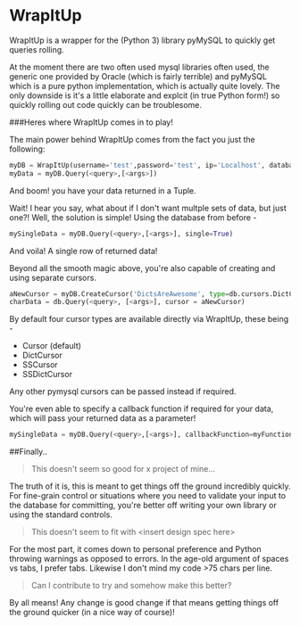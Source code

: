 # WrapItUp
WrapItUp is a wrapper for the (Python 3) library pyMySQL to quickly get queries rolling.

At the moment there are two often used mysql libraries often used, the generic one provided by Oracle (which is fairly terrible) and
pyMySQL which is a pure python implementation, which is actually quite lovely. The only downside is it's a little elaborate and explcit
(in true Python form!) so quickly rolling out code quickly can be troublesome.

###Heres where WrapItUp comes in to play!

The main power behind WrapItUp comes from the fact you just the following:

```Python
myDB = WrapItUp(username='test',password='test', ip='Localhost', database='test_schema')
myData = myDB.Query(<query>,[<args>])
```

And boom! you have your data returned in a Tuple.

Wait! I hear you say, what about if I don't want multple sets of data, but just one?!
Well, the solution is simple! Using the database from before - 

```python
mySingleData = myDB.Query(<query>,[<args>], single=True)
```
And voila! A single row of returned data!


Beyond all the smooth magic above, you're also capable of creating and using separate cursors.

```python
aNewCursor = myDB.CreateCursor('DictsAreAwesome', type=db.cursors.DictCursor)
charData = db.Query(<query>, [<args>], cursor = aNewCursor)
```

By default four cursor types are available directly via WrapItUp, these being - 
- Cursor (default)
- DictCursor
- SSCursor
- SSDictCursor

Any other pymysql cursors can be passed instead if required. 


You're even able to specify a callback function if required for your data, which will pass your returned data as a parameter!

```python
mySingleData = myDB.Query(<query>,[<args>], callbackFunction=myFunctionHere)
```

##Finally..

> This doesn't seem so good for x project of mine...

The truth of it is, this is meant to get things off the ground incredibly quickly. For fine-grain control or situations where you need to validate your input to the database for committing, you're better off writing your own library or using the standard controls.

> This doesn't seem to fit with \<insert design spec here\>

For the most part, it comes down to personal preference and Python throwing warnings as opposed to errors. In the age-old 
argument of spaces vs tabs, I prefer tabs. Likewise I don't mind my code >75 chars per line.

> Can I contribute to try and somehow make this better?

By all means! Any change is good change if that means getting things off the ground quicker (in a nice way of course)!

